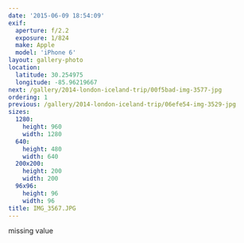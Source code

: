 ```yaml
---
date: '2015-06-09 18:54:09'
exif:
  aperture: f/2.2
  exposure: 1/824
  make: Apple
  model: 'iPhone 6'
layout: gallery-photo
location:
  latitude: 30.254975
  longitude: -85.96219667
next: /gallery/2014-london-iceland-trip/00f5bad-img-3577-jpg
ordering: 1
previous: /gallery/2014-london-iceland-trip/06efe54-img-3529-jpg
sizes:
  1280:
    height: 960
    width: 1280
  640:
    height: 480
    width: 640
  200x200:
    height: 200
    width: 200
  96x96:
    height: 96
    width: 96
title: IMG_3567.JPG
---
```


missing value
